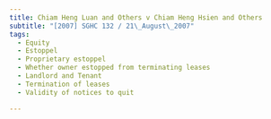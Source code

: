 ```yaml
---
title: Chiam Heng Luan and Others v Chiam Heng Hsien and Others 
subtitle: "[2007] SGHC 132 / 21\_August\_2007"
tags:
  - Equity
  - Estoppel
  - Proprietary estoppel
  - Whether owner estopped from terminating leases
  - Landlord and Tenant
  - Termination of leases
  - Validity of notices to quit

---
```


